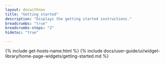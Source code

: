 ```yaml
---
layout: docwithnav
title: "Getting started"
description: "Displays the getting started instructions."
breadcrumbs: "true"
breadcrumbs-steps: "2"
hidetoc: "true"

---
```

{% include get-hosts-name.html %}
{% include docs/user-guide/ui/widget-library/home-page-widgets/getting-started.md %}
